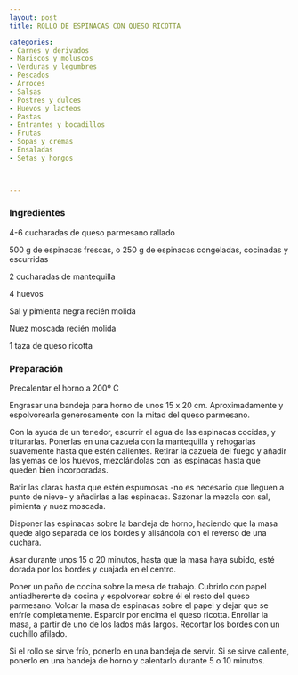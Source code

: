 ```yaml
---
layout: post
title: ROLLO DE ESPINACAS CON QUESO RICOTTA

categories:
- Carnes y derivados
- Mariscos y moluscos
- Verduras y legumbres
- Pescados
- Arroces
- Salsas
- Postres y dulces
- Huevos y lacteos
- Pastas
- Entrantes y bocadillos
- Frutas
- Sopas y cremas
- Ensaladas
- Setas y hongos
 


---
```


<h3>Ingredientes</h3>

4-6 cucharadas de queso parmesano rallado

500 g de espinacas frescas, o 250 g de espinacas congeladas, cocinadas y escurridas

2 cucharadas de mantequilla

4 huevos

Sal y pimienta negra recién molida

Nuez moscada recién molida

1 taza de queso ricotta

<h3>Preparación</h3>

Precalentar el horno a 200&ordm; C

Engrasar una bandeja para horno de unos 15 x 20 cm. Aproximadamente y espolvorearla generosamente con la mitad del queso parmesano.

Con la ayuda de un tenedor, escurrir el agua de las espinacas cocidas, y triturarlas. Ponerlas en una cazuela con la mantequilla y rehogarlas suavemente hasta que estén calientes. Retirar la cazuela del fuego y añadir las yemas de los huevos, mezclándolas con las espinacas hasta que queden bien incorporadas.

Batir las claras hasta que estén espumosas -no es necesario que lleguen a punto de nieve- y añadirlas a las espinacas. Sazonar la mezcla con sal, pimienta y nuez moscada.

Disponer las espinacas sobre la bandeja de horno, haciendo que la masa quede algo separada de los bordes y alisándola con el reverso de una cuchara.

Asar durante unos 15 o 20 minutos, hasta que la masa haya subido, esté dorada por los bordes y cuajada en el centro.

Poner un paño de cocina sobre la mesa de trabajo. Cubrirlo con papel antiadherente de cocina y espolvorear sobre él el resto del queso parmesano. Volcar la masa de espinacas sobre el papel y dejar que se enfríe completamente. Esparcir por encima el queso ricotta. Enrollar la masa, a partir de uno de los lados más largos. Recortar los bordes con un cuchillo afilado.

Si el rollo se sirve frío, ponerlo en una bandeja de servir. Si se sirve caliente, ponerlo en una bandeja de horno y calentarlo durante 5 o 10 minutos.

